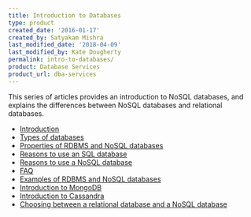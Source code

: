 ```yaml
---
title: Introduction to Databases
type: product
created_date: '2016-01-17'
created_by: Satyakam Mishra
last_modified_date: '2018-04-09'
last_modified_by: Kate Dougherty
permalink: intro-to-databases/
product: Database Services
product_url: dba-services
---
```


This series of articles provides an introduction to NoSQL databases, and explains the differences between NoSQL databases and relational databases.

- [Introduction](/how-to/intro-to-databases-intro)
- [Types of databases](/how-to/types-of-databases)
- [Properties of RDBMS and NoSQL
  databases](/how-to/properties-of-rdbms-and-nosql-databases)
- [Reasons to use an SQL database](/how-to/reasons-to-use-an-sql-database)
- [Reasons to use a NoSQL database](/how-to/reasons-to-use-a-nosql-database)
- [FAQ](/how-to/intro-to-databases-faq)
- [Examples of RDBMS and NoSQL
  databases](/how-to/examples-of-rdbms-and-nosql-databases)
- [Introduction to MongoDB](/how-to/introduction-to-mongodb)
- [Introduction to Cassandra](/how-to/introduction-to-cassandra)
- [Choosing between a relational database and a NoSQL
  database](/how-to/introduction)
